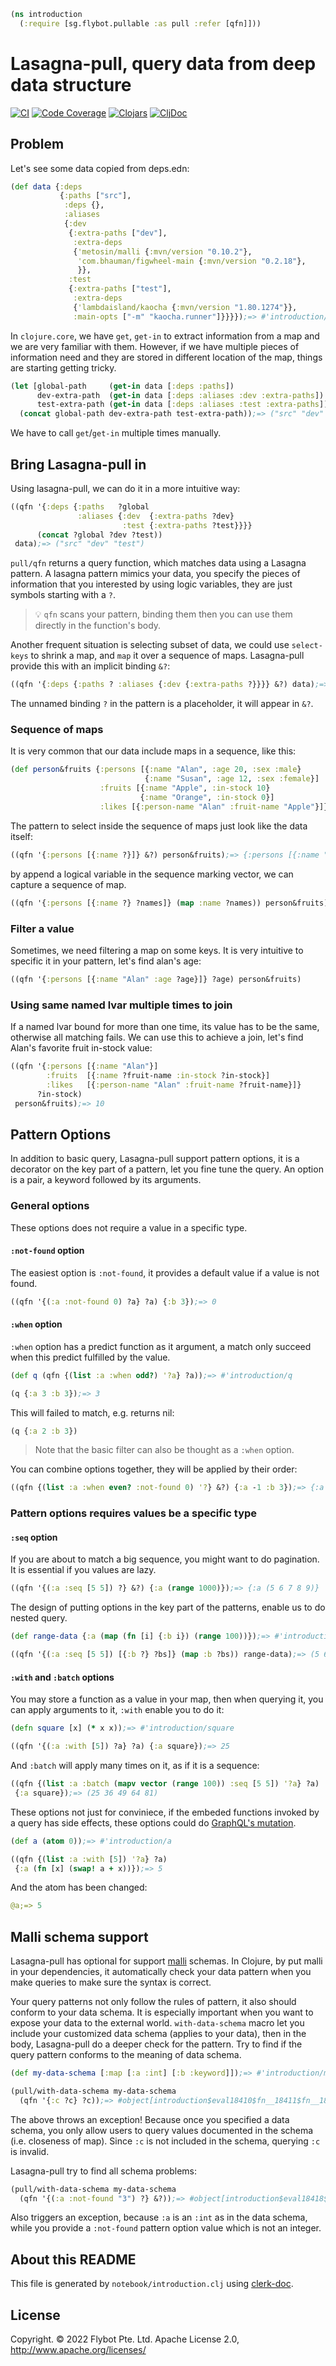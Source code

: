 ```clojure
(ns introduction 
  (:require [sg.flybot.pullable :as pull :refer [qfn]]))
```
# Lasagna-pull, query data from deep data structure
[![CI](https://github.com/flybot-sg/lasagna-pull/actions/workflows/main.yml/badge.svg)](https://github.com/flybot-sg/lasagna-pull/actions/workflows/main.yml)
[![Code Coverage](https://codecov.io/gh/flybot-sg/lasagna-pull/branch/master/graph/badge.svg)](https://codecov.io/gh/flybot-sg/lasagna-pull)
[![Clojars](https://img.shields.io/clojars/v/sg.flybot/lasagna-pull.svg)](https://clojars.org/sg.flybot/lasagna-pull)
[![CljDoc](https://cljdoc.org/badge/sg.flybot/lasagna-pull)](https://cljdoc.org/d/sg.flybot/lasagna-pull)
## Problem
 Let's see some data copied from deps.edn:
```clojure
(def data {:deps 
           {:paths ["src"],
            :deps {},
            :aliases
            {:dev
             {:extra-paths ["dev"],
              :extra-deps
              {'metosin/malli {:mvn/version "0.10.2"},
               'com.bhauman/figwheel-main {:mvn/version "0.2.18"},
               }},
             :test
             {:extra-paths ["test"],
              :extra-deps
              {'lambdaisland/kaocha {:mvn/version "1.80.1274"}},
              :main-opts ["-m" "kaocha.runner"]}}}});=> #'introduction/data

```
 In `clojure.core`, we have `get`, `get-in` to extract information 
 from a map and we are very familiar with them. However, if we have multiple 
 pieces of information need and they are stored in different location of the map, 
 things are starting getting tricky. 

```clojure
(let [global-path     (get-in data [:deps :paths])
      dev-extra-path  (get-in data [:deps :aliases :dev :extra-paths])
      test-extra-path (get-in data [:deps :aliases :test :extra-paths])]
  (concat global-path dev-extra-path test-extra-path));=> ("src" "dev" "test")

```
 We have to call `get`/`get-in` multiple times manually.
## Bring Lasagna-pull in
 Using lasagna-pull, we can do it in a more intuitive way:
```clojure
((qfn '{:deps {:paths   ?global
               :aliases {:dev  {:extra-paths ?dev}
                         :test {:extra-paths ?test}}}}
      (concat ?global ?dev ?test))
 data);=> ("src" "dev" "test")

```
 `pull/qfn` returns a query function, which matches data using a Lasagna pattern.
 A lasagna pattern mimics your data, you specify the pieces of information
 that you interested by using logic variables, they are just symbols starting with
 a `?`.

 > :bulb: `qfn` scans your pattern, binding them then you can use them
 > directly in the function's body.

 Another frequent situation is selecting subset of data, we could use 
 `select-keys` to shrink a map, and `map` it over a sequence of maps.
 Lasagna-pull provide this with an implicit binding `&?`:
```clojure
((qfn '{:deps {:paths ? :aliases {:dev {:extra-paths ?}}}} &?) data);=> {:deps {:paths ["src"], :aliases {:dev {:extra-paths ["dev"]}}}}

```
 The unnamed binding `?` in the pattern is a placeholder, it will appear
 in `&?`.
### Sequence of maps
 It is very common that our data include maps in a sequence, like this:
```clojure
(def person&fruits {:persons [{:name "Alan", :age 20, :sex :male}
                              {:name "Susan", :age 12, :sex :female}]
                    :fruits [{:name "Apple", :in-stock 10}
                             {:name "Orange", :in-stock 0}]
                    :likes [{:person-name "Alan" :fruit-name "Apple"}]});=> #'introduction/person&fruits

```
 The pattern to select inside the sequence of maps just look like the data itself:
```clojure
((qfn '{:persons [{:name ?}]} &?) person&fruits);=> {:persons [{:name "Alan"} {:name "Susan"}]}

```
 by append a logical variable in the sequence marking vector, we can capture
 a sequence of map.
```clojure
((qfn '{:persons [{:name ?} ?names]} (map :name ?names)) person&fruits);=> ("Alan" "Susan")

```
### Filter a value

 Sometimes, we need filtering a map on some keys. It is very intuitive to specific
 it in your pattern, let's find alan's age:
```clojure
((qfn '{:persons [{:name "Alan" :age ?age}]} ?age) person&fruits)
```
### Using same named lvar multiple times to join

 If a named lvar bound for more than one time, its value has to be the same, otherwise
 all matching fails. We can use this to achieve a join, let's find Alan's favorite fruit
 in-stock value:
```clojure
((qfn '{:persons [{:name "Alan"}]
        :fruits  [{:name ?fruit-name :in-stock ?in-stock}]
        :likes   [{:person-name "Alan" :fruit-name ?fruit-name}]}
      ?in-stock)
 person&fruits);=> 10

```
 ## Pattern Options

 In addition to basic query, Lasagna-pull support pattern options, it is a decorator
 on the key part of a pattern, let you fine tune the query.
 An option is a pair, a keyword followed by its arguments.

 ### General options

 These options does not require a value in a specific type.

 #### `:not-found` option

 The easiest option is `:not-found`, it provides a default value if a value is not
 found.
```clojure
((qfn '{(:a :not-found 0) ?a} ?a) {:b 3});=> 0

```
 #### `:when` option

 `:when` option has a predict function as it argument, a match only succeed when this
 predict fulfilled by the value.
```clojure
(def q (qfn {(list :a :when odd?) '?a} ?a));=> #'introduction/q

(q {:a 3 :b 3});=> 3

```
 This will failed to match, e.g. returns nil:
```clojure
(q {:a 2 :b 3})
```
 > Note that the basic filter can also be thought as a `:when` option.

 You can combine options together, they will be applied by their order:
```clojure
((qfn {(list :a :when even? :not-found 0) '?} &?) {:a -1 :b 3});=> {:a 0}

```
 ### Pattern options requires values be a specific type

 #### `:seq` option
 
 If you are about to match a big sequence, you might want to do pagination. It is essential
 if you values are lazy.
```clojure
((qfn '{(:a :seq [5 5]) ?} &?) {:a (range 1000)});=> {:a (5 6 7 8 9)}

```
 The design of putting options in the key part of the patterns, enable us
 to do nested query.
```clojure
(def range-data {:a (map (fn [i] {:b i}) (range 100))});=> #'introduction/range-data

((qfn '{(:a :seq [5 5]) [{:b ?} ?bs]} (map :b ?bs)) range-data);=> (5 6 7 8 9)

```
 #### `:with` and `:batch` options

 You may store a function as a value in your map, then when querying it, you
 can apply arguments to it, `:with` enable you to do it:
```clojure
(defn square [x] (* x x));=> #'introduction/square

((qfn '{(:a :with [5]) ?a} ?a) {:a square});=> 25

```
 And `:batch` will apply many times on it, as if it is a sequence:
```clojure
((qfn {(list :a :batch (mapv vector (range 100)) :seq [5 5]) '?a} ?a)
 {:a square});=> (25 36 49 64 81)

```
 These options not just for conviniece, if the embeded functions invoked by 
 a query has side effects, these options could do 
 [GraphQL's mutation](https://graphql.org/learn/queries/#mutations).
```clojure
(def a (atom 0));=> #'introduction/a

((qfn {(list :a :with [5]) '?a} ?a)
 {:a (fn [x] (swap! a + x))});=> 5

```
 And the atom has been changed:
```clojure
@a;=> 5

```
 ## Malli schema support

 Lasagna-pull has optional for support [malli](https://github.com/metosin/malli) schemas.
 In Clojure, by put malli in your dependencies, it automatically check your data
 pattern when you make queries to make sure the syntax is correct.

 Your query patterns not only follow the rules of pattern, it also should conform 
 to your data schema. It is especially important when you want to expose your data to
 the external world.
 `with-data-schema` macro let you include your customized data schema (applies to your data),
 then in the body, Lasagna-pull do a deeper check for the pattern. Try to find if 
 the query pattern conforms to the meaning of data schema.
```clojure
(def my-data-schema [:map [:a :int] [:b :keyword]]);=> #'introduction/my-data-schema

(pull/with-data-schema my-data-schema
  (qfn '{:c ?c} ?c));=> #object[introduction$eval18410$fn__18411$fn__18412 0x5b67d66c "introduction$eval18410$fn__18411$fn__18412@5b67d66c"]

```
 The above throws an exception! Because once you specified a data schema, you only
 allow users to query values documented in the schema (i.e. closeness of map). 
 Since `:c` is not included in the schema, querying `:c` is invalid.

 Lasagna-pull try to find all schema problems:
```clojure
(pull/with-data-schema my-data-schema
  (qfn '{(:a :not-found "3") ?} &?));=> #object[introduction$eval18418$fn__18419$fn__18420 0x4bd3ea99 "introduction$eval18418$fn__18419$fn__18420@4bd3ea99"]

```
 Also triggers an exception, because `:a` is an `:int` as in the data schema,
 while you provide a `:not-found` pattern option value which is not an integer.

 ## About this README

 This file is generated by `notebook/introduction.clj` 
 using [clerk-doc](https://github.com/robertluo/clerk-doc).

 ## License
 Copyright. © 2022 Flybot Pte. Ltd.
 Apache License 2.0, http://www.apache.org/licenses/
